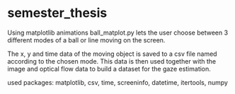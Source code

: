 # semester_thesis
Using matplotlib animations ball_matplot.py lets the user choose between 3 different modes of a ball or line moving on the screen.

The x, y and time data of the moving object is saved to a csv file named according to the chosen mode. This data is then
used together with the image and optical flow data to build a dataset for the gaze estimation.

used packages: matplotlib, csv, time, screeninfo, datetime, itertools, numpy